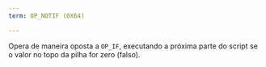 ```yaml
---
term: OP_NOTIF (0X64)

---
```

Opera de maneira oposta a `OP_IF`, executando a próxima parte do script se o valor no topo da pilha for zero (falso).